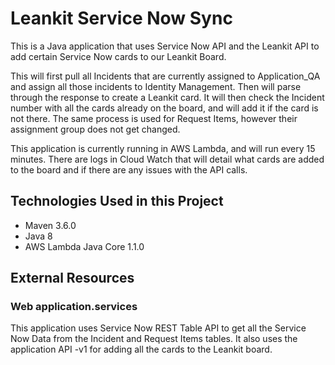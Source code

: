 # Leankit Service Now Sync
This is a Java application that uses Service Now API and the Leankit API to add certain Service Now cards to our Leankit Board.

This will first pull all Incidents that are currently assigned to Application_QA and assign all those incidents to Identity Management. Then will parse through the response to create a Leankit card. It will then check the Incident number with all the cards already on the board, and will add it if the card is not there. The same process is used for Request Items, however their assignment group does not get changed. 

This application is currently running in AWS Lambda, and will run every 15 minutes. There are logs in Cloud Watch that will detail what cards are added to the board and if there are any issues with the API calls. 

## Technologies Used in this Project
* Maven 3.6.0
* Java 8
* AWS Lambda Java Core 1.1.0

## External Resources 
### Web application.services
This application uses Service Now REST Table API to get all the Service Now Data from the Incident and Request Items tables. It also uses the application API -v1 for adding all the cards to the Leankit board. 




